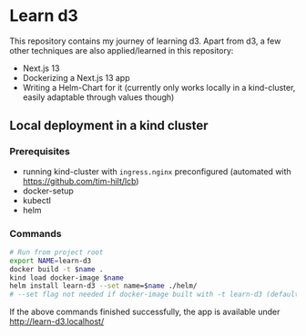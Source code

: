 # Learn d3

This repository contains my journey of learning d3. Apart from d3, a few other techniques are also applied/learned in this repository:

- Next.js 13
- Dockerizing a Next.js 13 app
- Writing a Helm-Chart for it (currently only works locally in a kind-cluster, easily adaptable through values though)

## Local deployment in a kind cluster

### Prerequisites

- running kind-cluster with `ingress.nginx` preconfigured (automated with https://github.com/tim-hilt/lcb)
- docker-setup
- kubectl
- helm

### Commands

```sh
# Run from project root
export NAME=learn-d3
docker build -t $name .
kind load docker-image $name
helm install learn-d3 --set name=$name ./helm/
# --set flag not needed if docker-image built with -t learn-d3 (default)
```

If the above commands finished successfully, the app is available under http://learn-d3.localhost/
